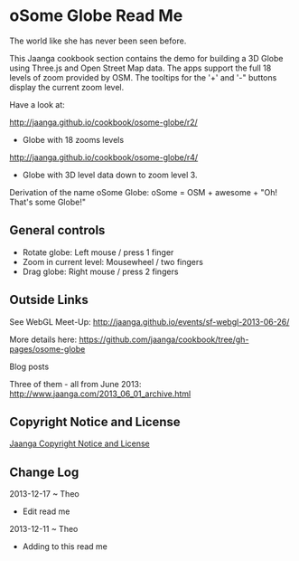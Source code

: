 oSome Globe Read Me
===================

The world like she has never been seen before.  

This Jaanga cookbook section contains the demo for building a 3D Globe using Three.js and Open Street Map data. 
The apps support the full 18 levels of zoom provided by OSM. 
The tooltips for the '+' and '-" buttons display the current zoom level.

Have a look at:

<http://jaanga.github.io/cookbook/osome-globe/r2/>
- Globe with 18 zooms levels

<http://jaanga.github.io/cookbook/osome-globe/r4/>
- Globe with 3D level data down to zoom level 3.

Derivation of the name oSome Globe: oSome = OSM + awesome + "Oh! That's some Globe!"


## General controls

* Rotate globe: Left mouse / press 1 finger
* Zoom in current level: Mousewheel / two fingers
* Drag globe: Right mouse / press 2 fingers

## Outside Links
See WebGL Meet-Up: <http://jaanga.github.io/events/sf-webgl-2013-06-26/>

More details here: <https://github.com/jaanga/cookbook/tree/gh-pages/osome-globe>

Blog posts  

Three of them - all from June 2013: <http://www.jaanga.com/2013_06_01_archive.html>



## Copyright Notice and License
[ Jaanga Copyright Notice and License ]( https://github.com/jaanga/jaanga.github.io/copyright-notice-and-license.md )

## Change Log

2013-12-17 ~ Theo

* Edit read me

2013-12-11 ~ Theo

* Adding to this read me



